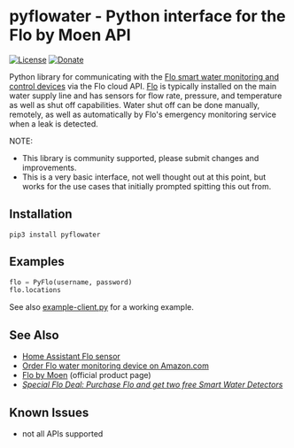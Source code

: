 # pyflowater - Python interface for the Flo by Moen API

[![License](https://img.shields.io/badge/License-Apache%202.0-blue.svg)](https://opensource.org/licenses/Apache-2.0)
[![Donate](https://img.shields.io/badge/Donate-PayPal-green.svg)](https://www.paypal.com/cgi-bin/webscr?cmd=_donations&business=WREP29UDAMB6G)

Python library for communicating with the [Flo smart water monitoring and control devices](https://amzn.to/2WBn8tW?tag=rynoshark-20) via the Flo cloud API. [Flo](https://meetflo.com) is typically installed on the main water supply line and has sensors for flow rate, pressure, and temperature as well as shut off capabilities. Water shut off can be done manually, remotely, as well as automatically by Flo's emergency monitoring service when a leak is detected.

NOTE:

* This library is community supported, please submit changes and improvements.
* This is a very basic interface, not well thought out at this point, but works for the use cases that initially prompted spitting this out from.

## Installation

```
pip3 install pyflowater
```

## Examples

```python
flo = PyFlo(username, password)
flo.locations
```

See also [example-client.py](example-client.py) for a working example.

## See Also

* [Home Assistant Flo sensor](https://github.com/rsnodgrass/hass-flo-water)
* [Order Flo water monitoring device on Amazon.com](https://amzn.to/2WBn8tW?tag=rynoshark-20)
* [Flo by Moen](https://meetflo.com) (official product page)
* *[Special Flo Deal: Purchase Flo and get two free Smart Water Detectors](https://l.facebook.com/l.php?u=http%3A%2F%2Ffbuy.me%2Fo7V9I%3Ffbm%3D16505%26fbclid%3DIwAR15JOQdK5VYZpQqKkmFcMrWIKDe8XyR4ecrEYU2ZWiBzT08GwSxVCzq7sA&h=AT1QzphEpsIm7u4bgH8j1mtOifoyCHenHjndQvsD1D2d7o3FD8Xni24PYC59NA3lhKrZGHUWA6R2BIdzvqCM_Zt5x6kgmKxeBI36p5W0gAgi4bKaYj6kjgRMTxpARYJEJaGpvzw&__tn__=H-R&c[0]=AT33dWStfMtxxLDbsvLiMQ7_USqTAwNn1AZpODVitM-88PyL-dNPwrBGjc-taRETr07nikaNpoOlmPclmak0KlONJjlG3z-ijZJRVZEE1Vhzkrkij_XXCGsTzRnwA_57qIJAiRsQCZmviPXt865_Zpv-VkNGu3tv3h9yMZL_tncm8w1Z)*

## Known Issues

* not all APIs supported
